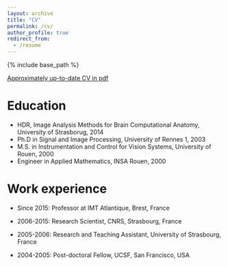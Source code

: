```yaml
---
layout: archive
title: "CV"
permalink: /cv/
author_profile: true
redirect_from:
  - /resume
---
```


{% include base_path %}

[Approximately up-to-date CV in pdf](/files/CV_rousseau.pdf)

Education
======
* HDR, Image Analysis Methods for Brain Computational Anatomy, University of Strasborug, 2014
* Ph.D in Signal and Image Processing, University of Rennes 1, 2003
* M.S. in Instrumentation and Control for Vision Systems, University of Rouen, 2000
* Engineer in Applied Mathematics, INSA Rouen, 2000


Work experience
======
* Since 2015: Professor at IMT Atlantique, Brest, France

* 2006-2015: Research Scientist, CNRS, Strasbourg, France

* 2005-2006: Research and Teaching Assistant, University of Strasbourg, France

* 2004-2005: Post-doctoral Fellow, UCSF, San Francisco, USA

<!-- Skills
======
* Skill 1
* Skill 2
  * Sub-skill 2.1
  * Sub-skill 2.2
  * Sub-skill 2.3
* Skill 3

Publications
======
  <ul>{% for post in site.publications %}
    {% include archive-single-cv.html %}
  {% endfor %}</ul>
  
Talks
======
  <ul>{% for post in site.talks %}
    {% include archive-single-talk-cv.html %}
  {% endfor %}</ul>
  
Teaching
======
  <ul>{% for post in site.teaching %}
    {% include archive-single-cv.html %}
  {% endfor %}</ul>
  
Service and leadership
======
* Currently signed in to 43 different slack teams -->

